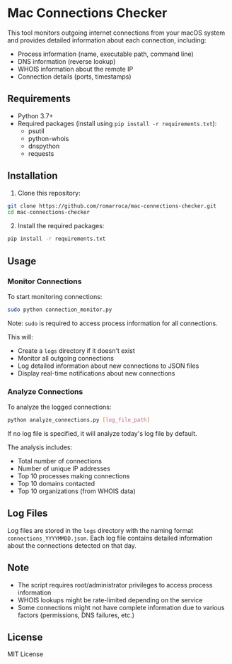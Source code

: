 # Mac Connections Checker

This tool monitors outgoing internet connections from your macOS system and provides detailed information about each connection, including:
- Process information (name, executable path, command line)
- DNS information (reverse lookup)
- WHOIS information about the remote IP
- Connection details (ports, timestamps)

## Requirements

- Python 3.7+
- Required packages (install using `pip install -r requirements.txt`):
  - psutil
  - python-whois
  - dnspython
  - requests

## Installation

1. Clone this repository:
```bash
git clone https://github.com/romarroca/mac-connections-checker.git
cd mac-connections-checker
```

2. Install the required packages:
```bash
pip install -r requirements.txt
```

## Usage

### Monitor Connections

To start monitoring connections:

```bash
sudo python connection_monitor.py
```

Note: `sudo` is required to access process information for all connections.

This will:
- Create a `logs` directory if it doesn't exist
- Monitor all outgoing connections
- Log detailed information about new connections to JSON files
- Display real-time notifications about new connections

### Analyze Connections

To analyze the logged connections:

```bash
python analyze_connections.py [log_file_path]
```

If no log file is specified, it will analyze today's log file by default.

The analysis includes:
- Total number of connections
- Number of unique IP addresses
- Top 10 processes making connections
- Top 10 domains contacted
- Top 10 organizations (from WHOIS data)

## Log Files

Log files are stored in the `logs` directory with the naming format `connections_YYYYMMDD.json`. Each log file contains detailed information about the connections detected on that day.

## Note

- The script requires root/administrator privileges to access process information
- WHOIS lookups might be rate-limited depending on the service
- Some connections might not have complete information due to various factors (permissions, DNS failures, etc.)

## License

MIT License